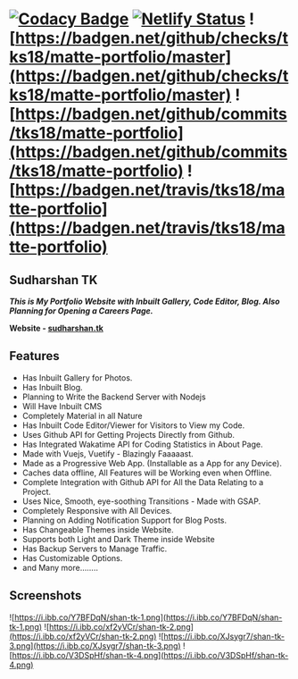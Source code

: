 # [![Codacy Badge](https://app.codacy.com/project/badge/Grade/52a27169249242339aaaa0b686f0e785)](https://www.codacy.com/gh/tks18/matte-portfolio/dashboard?utm_source=github.com&utm_medium=referral&utm_content=tks18/matte-portfolio&utm_campaign=Badge_Grade) [![Netlify Status](https://api.netlify.com/api/v1/badges/6b9fff88-ce0f-4c57-ac89-fab309232f4e/deploy-status)](https://app.netlify.com/sites/portfolio-shantk/deploys) ![https://badgen.net/github/checks/tks18/matte-portfolio/master](https://badgen.net/github/checks/tks18/matte-portfolio/master) ![https://badgen.net/github/commits/tks18/matte-portfolio](https://badgen.net/github/commits/tks18/matte-portfolio) ![https://badgen.net/travis/tks18/matte-portfolio](https://badgen.net/travis/tks18/matte-portfolio)

## Sudharshan TK

**_This is My Portfolio Website with Inbuilt Gallery, Code Editor, Blog. Also Planning for Opening a Careers Page._**

**Website - [sudharshan.tk](https://sudharshan.tk)**

## Features

- Has Inbuilt Gallery for Photos.
- Has Inbuilt Blog.
- Planning to Write the Backend Server with Nodejs
- Will Have Inbuilt CMS
- Completely Material in all Nature
- Has Inbuilt Code Editor/Viewer for Visitors to View my Code.
- Uses Github API for Getting Projects Directly from Github.
- Has Integrated Wakatime API for Coding Statistics in About Page.
- Made with Vuejs, Vuetify - Blazingly Faaaaast.
- Made as a Progressive Web App. (Installable as a App for any Device).
- Caches data offline, All Features will be Working even when Offline.
- Complete Integration with Github API for All the Data Relating to a Project.
- Uses Nice, Smooth, eye-soothing Transitions - Made with GSAP.
- Completely Responsive with All Devices.
- Planning on Adding Notification Support for Blog Posts.
- Has Changeable Themes inside Website.
- Supports both Light and Dark Theme inside Website
- Has Backup Servers to Manage Traffic.
- Has Customizable Options.
- and Many more........

## Screenshots

![https://i.ibb.co/Y7BFDqN/shan-tk-1.png](https://i.ibb.co/Y7BFDqN/shan-tk-1.png)
![https://i.ibb.co/xf2yVCr/shan-tk-2.png](https://i.ibb.co/xf2yVCr/shan-tk-2.png)
![https://i.ibb.co/XJsygr7/shan-tk-3.png](https://i.ibb.co/XJsygr7/shan-tk-3.png)
![https://i.ibb.co/V3DSpHf/shan-tk-4.png](https://i.ibb.co/V3DSpHf/shan-tk-4.png)
